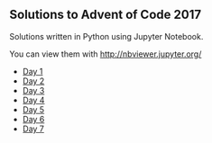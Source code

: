 Solutions to Advent of Code 2017
--------------------------------

Solutions written in Python using Jupyter Notebook.

You can view them with http://nbviewer.jupyter.org/

* [Day 1](https://nbviewer.jupyter.org/urls/github.com/yaunj/adventofcode2017/aoc1.ipynb)
* [Day 2](https://nbviewer.jupyter.org/urls/github.com/yaunj/adventofcode2017/aoc2.ipynb)
* [Day 3](https://nbviewer.jupyter.org/urls/github.com/yaunj/adventofcode2017/aoc3.ipynb)
* [Day 4](https://nbviewer.jupyter.org/urls/github.com/yaunj/adventofcode2017/aoc4.ipynb)
* [Day 5](https://nbviewer.jupyter.org/urls/github.com/yaunj/adventofcode2017/aoc5.ipynb)
* [Day 6](https://nbviewer.jupyter.org/urls/github.com/yaunj/adventofcode2017/aoc6.ipynb)
* [Day 7](https://nbviewer.jupyter.org/urls/github.com/yaunj/adventofcode2017/aoc7.ipynb)
